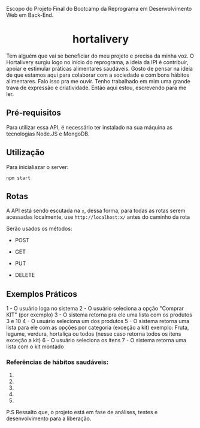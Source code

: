 Escopo do Projeto Final do Bootcamp da Reprograma em Desenvolvimento Web em Back-End.

<h1><center>hortalivery</center></h1>

Tem alguém que vai se beneficiar do meu projeto e precisa da minha voz.
O Hortalivery surgiu logo no início do reprograma, a ideia da IPI é contribuir, apoiar e estimular práticas alimentares saudáveis.
Gosto de pensar na ideia de que estamos aqui para colaborar com a sociedade e com bons hábitos alimentares.
Falo isso pra me ouvir. Tenho trabalhado em mim uma grande trava de expressão e criatividade. 
Então aqui estou, escrevendo para me ler.

<h2>Pré-requisitos</h2>

Para utilizar essa API, é necessário ter instalado na sua máquina as tecnologias Node.JS e MongoDB.

<h2>Utilização</h2>

Para inicialiazar o server:
```
npm start
```

<h2>Rotas</h2>

A API está sendo escutada na `x`, dessa forma, para todas as rotas serem acessadas localmente, use `http://localhost:x/` antes do caminho da rota

Serão usados os métodos:

- POST 

- GET 

- PUT 

- DELETE


<h2>Exemplos Práticos</h2>

1 - O usuário loga no sistema
2 - O usuário seleciona a opção "Comprar KIT" (por exemplo)
3 - O sistema retorna pra ele uma lista com os produtos 3 e 10
4 - O usuário seleciona um dos produtos
5 - O sistema retorna uma lista para ele com as opções por categoria (exceção a kit) exemplo: Fruta, legume, verdura, hortaliça ou todos (nesse caso retorna todos os itens exceção a kit) 
6 - O usuário seleciona os itens
7 - O sistema retorna uma lista com o kit montado


### Referências de hábitos saudáveis:

1. 
2. 
3. 
4. 
5. 

P.S Ressalto que, o projeto está em fase de análises, testes e desenvolvimento para a liberação.